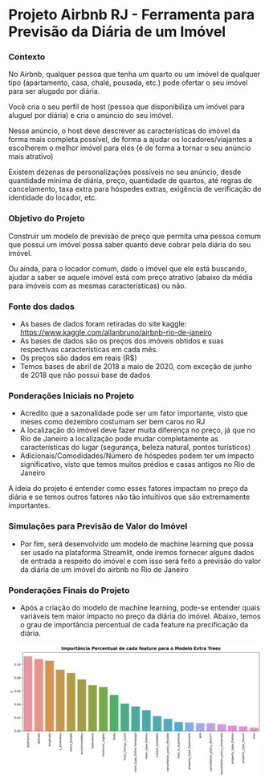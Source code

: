 # **Projeto Airbnb RJ** - Ferramenta para Previsão da Diária de um Imóvel

### Contexto

No Airbnb, qualquer pessoa que tenha um quarto ou um imóvel de qualquer tipo (apartamento, casa, chalé, pousada, etc.) pode ofertar o seu imóvel para ser alugado por diária.

Você cria o seu perfil de host (pessoa que disponibiliza um imóvel para aluguel por diária) e cria o anúncio do seu imóvel.

Nesse anúncio, o host deve descrever as características do imóvel da forma mais completa possível, de forma a ajudar os locadores/viajantes a escolherem o melhor imóvel para eles (e de forma a tornar o seu anúncio mais atrativo)

Existem dezenas de personalizações possíveis no seu anúncio, desde quantidade mínima de diária, preço, quantidade de quartos, até regras de cancelamento, taxa extra para hóspedes extras, exigência de verificação de identidade do locador, etc.

### Objetivo do Projeto

Construir um modelo de previsão de preço que permita uma pessoa comum que possui um imóvel possa saber quanto deve cobrar pela diária do seu imóvel.

Ou ainda, para o locador comum, dado o imóvel que ele está buscando, ajudar a saber se aquele imóvel está com preço atrativo (abaixo da média para imóveis com as mesmas características) ou não.

### Fonte dos dados

- As bases de dados foram retiradas do site kaggle: https://www.kaggle.com/allanbruno/airbnb-rio-de-janeiro
- As bases de dados são os preços dos imóveis obtidos e suas respectivas características em cada mês.
- Os preços são dados em reais (R$)
- Temos bases de abril de 2018 a maio de 2020, com exceção de junho de 2018 que não possui base de dados

### Ponderações Iniciais no Projeto

- Acredito que a sazonalidade pode ser um fator importante, visto que meses como dezembro costumam ser bem caros no RJ
- A localização do imóvel deve fazer muita diferença no preço, já que no Rio de Janeiro a localização pode mudar completamente as características do lugar (segurança, beleza natural, pontos turísticos)
- Adicionais/Comodidades/Número de hóspedes podem ter um impacto significativo, visto que temos muitos prédios e casas antigos no Rio de Janeiro

A ideia do projeto é entender como esses fatores impactam no preço da diária e se temos outros fatores não tão intuitivos que são extremamente importantes.

### Simulações para Previsão de Valor do Imóvel
- Por fim, será desenvolvido um modelo de machine learning que possa ser usado na plataforma Streamlit, onde iremos fornecer alguns dados de entrada a respeito do imóvel e com isso será feito a previsão do valor da diária de um imóvel do airbnb no Rio de Janeiro

### Ponderações Finais do Projeto

- Após a criação do modelo de machine learning, pode-se entender quais variáveis tem maior impacto no preço da diária do imóvel. Abaixo, temos o grau de importância percentual de cada feature na precificação da diária.

![Importância de cada feature](relatorios/Importancia%20cada%20feature%20para%20o%20Modelo%20Extra%20Trees.png)


